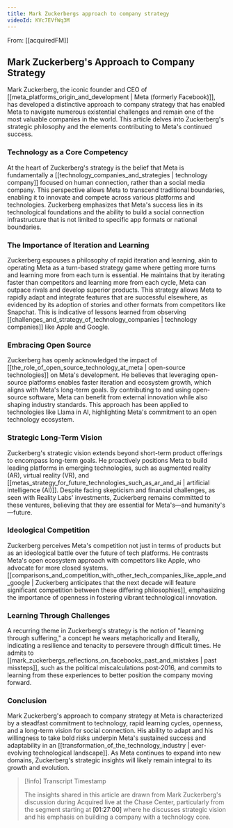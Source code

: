 ```yaml
---
title: Mark Zuckerbergs approach to company strategy
videoId: KVc7EVfWq3M
---
```


From: [[acquiredFM]] <br/> 
## Mark Zuckerberg's Approach to Company Strategy

Mark Zuckerberg, the iconic founder and CEO of [[meta_platforms_origin_and_development | Meta (formerly Facebook)]], has developed a distinctive approach to company strategy that has enabled Meta to navigate numerous existential challenges and remain one of the most valuable companies in the world. This article delves into Zuckerberg's strategic philosophy and the elements contributing to Meta's continued success.

### Technology as a Core Competency

At the heart of Zuckerberg's strategy is the belief that Meta is fundamentally a [[technology_companies_and_strategies | technology company]] focused on human connection, rather than a social media company. This perspective allows Meta to transcend traditional boundaries, enabling it to innovate and compete across various platforms and technologies. Zuckerberg emphasizes that Meta's success lies in its technological foundations and the ability to build a social connection infrastructure that is not limited to specific app formats or national boundaries.

### The Importance of Iteration and Learning

Zuckerberg espouses a philosophy of rapid iteration and learning, akin to operating Meta as a turn-based strategy game where getting more turns and learning more from each turn is essential. He maintains that by iterating faster than competitors and learning more from each cycle, Meta can outpace rivals and develop superior products. This strategy allows Meta to rapidly adapt and integrate features that are successful elsewhere, as evidenced by its adoption of stories and other formats from competitors like Snapchat. This is indicative of lessons learned from observing [[challenges_and_strategy_of_technology_companies | technology companies]] like Apple and Google.

### Embracing Open Source

Zuckerberg has openly acknowledged the impact of [[the_role_of_open_source_technology_at_meta | open-source technologies]] on Meta's development. He believes that leveraging open-source platforms enables faster iteration and ecosystem growth, which aligns with Meta's long-term goals. By contributing to and using open-source software, Meta can benefit from external innovation while also shaping industry standards. This approach has been applied to technologies like Llama in AI, highlighting Meta's commitment to an open technology ecosystem.

### Strategic Long-Term Vision

Zuckerberg's strategic vision extends beyond short-term product offerings to encompass long-term goals. He proactively positions Meta to build leading platforms in emerging technologies, such as augmented reality (AR), virtual reality (VR), and [[metas_strategy_for_future_technologies_such_as_ar_and_ai | artificial intelligence (AI)]]. Despite facing skepticism and financial challenges, as seen with Reality Labs' investments, Zuckerberg remains committed to these ventures, believing that they are essential for Meta's—and humanity's—future.

### Ideological Competition

Zuckerberg perceives Meta's competition not just in terms of products but as an ideological battle over the future of tech platforms. He contrasts Meta's open ecosystem approach with competitors like Apple, who advocate for more closed systems. [[comparisons_and_competition_with_other_tech_companies_like_apple_and_google | Zuckerberg anticipates that the next decade will feature significant competition between these differing philosophies]], emphasizing the importance of openness in fostering vibrant technological innovation.

### Learning Through Challenges

A recurring theme in Zuckerberg's strategy is the notion of "learning through suffering," a concept he wears metaphorically and literally, indicating a resilience and tenacity to persevere through difficult times. He admits to [[mark_zuckerbergs_reflections_on_facebooks_past_and_mistakes | past missteps]], such as the political miscalculations post-2016, and commits to learning from these experiences to better position the company moving forward.

### Conclusion

Mark Zuckerberg's approach to company strategy at Meta is characterized by a steadfast commitment to technology, rapid learning cycles, openness, and a long-term vision for social connection. His ability to adapt and his willingness to take bold risks underpin Meta's sustained success and adaptability in an [[transformation_of_the_technology_industry | ever-evolving technological landscape]]. As Meta continues to expand into new domains, Zuckerberg's strategic insights will likely remain integral to its growth and evolution.

> [!info] Transcript Timestamp
>
> The insights shared in this article are drawn from Mark Zuckerberg's discussion during Acquired live at the Chase Center, particularly from the segment starting at <a class="yt-timestamp" data-t="01:27:00">[01:27:00]</a> where he discusses strategic vision and his emphasis on building a company with a technology core.